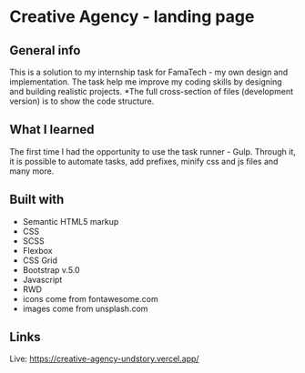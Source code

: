 # Creative Agency - landing page

## General info
This is a solution to my internship task for FamaTech - my own design and implementation. 
The task help me improve my coding skills by designing and building realistic projects.
*The full cross-section of files (development version) is to show the code structure.

## What I learned
The first time I had the opportunity to use the task runner - Gulp. Through it, it is possible to automate tasks, add prefixes, minify css and js files and many more.

## Built with
* Semantic HTML5 markup
* CSS
* SCSS 
* Flexbox
* CSS Grid
* Bootstrap v.5.0
* Javascript
* RWD
* icons come from fontawesome.com
* images come from unsplash.com

## Links
Live: https://creative-agency-undstory.vercel.app/
